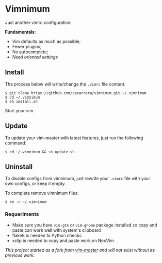 # Vimnimum

Just another vimrc configuration.

**Fundamentals:**
* Vim defaults as much as possible;
* Fewer plugins;
* No autocomplete;
* *Need oriented settings*

## Install

The process below will write/change the `.vimrc` file content.

```
$ git clone https://github.com/cacarrara/vimnimum.git ~/.vimnimum
$ cd ~/.vimnimum
$ sh install.sh
```
Start your vim.

## Update
To update your vim-master with latest features, just run the following command:

```
$ cd ~/.vimnimum && sh update.sh
```

## Uninstall
To disable configs from vimnimum, just rewrite your `.vimrc` file with your own
configs, or keep it empty.

To complete remove vimnimum files:
```
$ rm -r ~/.vimnimum
```

### Requeriments
* Make sure you have `vim-gtk` or `vim-gnome` package installed so copy and
  paste can work well with system's clipboard
* flake8 is needed to Python checks.
* xclip is needed to copy and paste work on NeoVim


*This project started as a fork from
[vim-master](https://github.com/ThiagoLopes/vim-master) and will not exist
without its previous work.*
